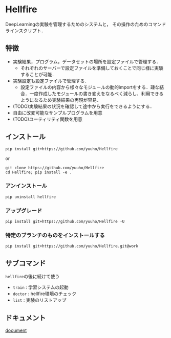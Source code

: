 # Hellfire

DeepLearningの実験を管理するためのシステムと，
その操作のためのコマンドラインスクリプト．

## 特徴
- 実験結果，プログラム，データセットの場所を設定ファイルで管理する．
    - それぞれのサーバーで設定ファイルを準備しておくことで同じ様に実験することが可能．
- 実験設定も設定ファイルで管理する．
    - 設定ファイルの内容から様々なモジュールの動的importをする．疎な結合．一度作成したモジュールの書き変えをなるべく減らし，利用できるようになるため実験結果の再現が容易．
- (TODO)実験結果の状況を確認して途中から実行をできるようにする．
- 自由に改変可能なサンプルプログラムを用意
- (TODO)ユーティリティ関数を用意

## インストール
```
pip install git+https://github.com/yuuho/Hellfire
```
or
```
git clone https://github.com/yuuho/Hellfire
cd Hellfire; pip install -e .
```

### アンインストール
```
pip uninstall hellfire
```

### アップグレード
```
pip install git+https://github.com/yuuho/Hellfire -U
```

### 特定のブランチのものをインストールする
```
pip install git+https://github.com/yuuho/Hellfire.git@work
```

## サブコマンド
``hellfire``の後に続けて使う
- ``train`` : 学習システムの起動
- ``doctor`` : hellfire環境のチェック
- ``list`` : 実験のリストアップ

## ドキュメント
[document](./doc/index.md)
